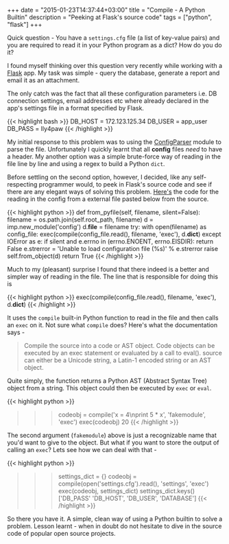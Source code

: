 +++
date = "2015-01-23T14:37:44+03:00"
title = "Compile - A Python Builtin"
description = "Peeking at Flask's source code"
tags = ["python", "flask"]
+++

Quick question - You have a `settings.cfg` file (a list of key-value pairs) and you are required to read it in your Python program as a dict? How do you  do it?

I found myself thinking over this question very recently while working with a [Flask](http://flask.pocoo.org) app. My task was simple - query the database, generate a report and email it as an attachment. 

The only catch was the fact that all these configuration parameters i.e. DB connection settings, email addresses etc where already declared in the app's settings file in a format specified by Flask.

{{< highlight bash >}}
DB_HOST = 172.123.125.34
DB_USER = app_user
DB_PASS = lly4paw
{{< /highlight >}}

My initial response to this problem was to using the [ConfigParser](https://docs.python.org/2/library/configparser.html) module to parse the file. Unfortunately I quickly learnt that all **config** files *need* to have a header. My another option was a simple brute-force way of reading in the file line by line and using a regex to build a Python `dict`.

Before settling on the second option, however, I decided, like any self-respecting programmer would, to peek in Flask's source code and see if there are any elegant ways of solving this problem. [Here's](https://github.com/mitsuhiko/flask/blob/master/flask/config.py#L111-L137) the code for the reading in the config from a external file pasted below from the source.

{{< highlight python >}}
def from_pyfile(self, filename, silent=False):
      filename = os.path.join(self.root_path, filename)
      d = imp.new_module('config')
      d.__file__ = filename
      try:
          with open(filename) as config_file:
              exec(compile(config_file.read(), filename, 'exec'), d.__dict__)
      except IOError as e:
          if silent and e.errno in (errno.ENOENT, errno.EISDIR):
              return False
          e.strerror = 'Unable to load configuration file (%s)' % e.strerror
          raise
      self.from_object(d)
      return True
{{< /highlight >}}

Much to my (pleasant) surprise I found that there indeed is a better and simpler way of reading in the file. The line that is responsible for doing this is 

{{< highlight python >}}
exec(compile(config_file.read(), filename, 'exec'), d.__dict__)
{{< /highlight >}}

It uses the `compile` built-in Python function to read in the file and then calls an `exec` on it. Not sure what `compile` does? Here's what the documentation says -

> Compile the source into a code or AST object. Code objects can be executed by an exec statement or evaluated by a call to eval(). source can either be a Unicode string, a Latin-1 encoded string or an AST object. 

Quite simply, the function returns a Python AST (Abstract Syntax Tree) object from a string. This object could then be executed by `exec` or `eval`.

{{< highlight python >}}
>>> codeobj = compile('x = 4\nprint 5 * x', 'fakemodule', 'exec')
>>> exec(codeobj)
20
{{< /highlight >}}

The second argument (`fakemodule`) above is just a recognizable name that you'd want to give to the object. But what if you want to store the output of calling an `exec`? Lets see how we can deal with that - 

{{< highlight python >}}
>>> settings_dict = {}
>>> codeobj = compile(open('settings.cfg').read(), 'settings', 'exec')
>>> exec(codeobj, settings_dict)
>>> settings_dict.keys()
['DB_PASS'
 'DB_HOST',
 'DB_USER',
 'DATABASE']
{{< /highlight >}}

So there you have it. A simple, clean way of using a Python builtin to solve a problem. Lesson learnt - when in doubt do not hesitate to dive in the source code of popular open source projects.

